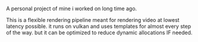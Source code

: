 A personal project of mine i worked on long time ago.

This is a flexible rendering pipeline meant for rendering video at lowest latency possible. it runs on vulkan and uses templates for almost every step of the way. but it can be optimized to reduce dynamic allocations IF needed.
